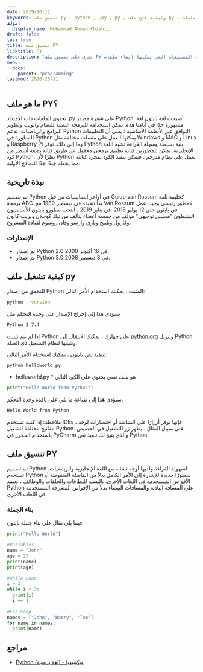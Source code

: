 ```yaml
---
date: 2019-10-11
keywords: تنسيق ملف py , python , .py , py , وكيفية فتح ملف py , وكيفية تشغيل ملفات py , وكيفية تشغيل ملفات python , وكيفية تشغيل python
مؤلف:
  display_name: Muhammad Ahmad Chishti
draft: false
toc: true
title: تنسيق ملف PY
linktitle: PY
description: "تعرف على تنسيق ملف PY وواجهات برمجة التطبيقات التي يمكنها إنشاء ملفات PY وفتحها."
menu:
  docs:
    parent: "programming"
lastmod: 2020-25-11
---
```


## ما هو ملف PY؟ ##

تحتوي الملفات ذات الامتداد .py على شفرة مصدر Python. أصبحت لغة بايثون لغة مشهورة جدًا في أيامنا هذه. يمكن استخدامه للبرمجة النصية للنظام والويب وتطوير البرامج والرياضيات. تدعم Python التوافق عبر الأنظمة الأساسية ؛ يعني أن التطبيقات المطورة في Python يمكنها العمل على منصات مختلفة مثل Windows و MAC و Linux و Raspberry Pi وما إلى ذلك. توفر Python بنية بسيطة وسهلة القراءة تشبه اللغة الإنجليزية. يمكن للمطورين كتابة تطبيق برمجي معقول عن طريق كتابة بضعة أسطر من كود Python. نظرًا لأن Python تعمل على نظام مترجم ، فيمكن تنفيذ الكود بمجرد كتابته مما يجعله جيدًا جدًا للنماذج الأولية.

## نبذة تاريخية ##

تم تصميم Python في أواخر الثمانينيات من قبل Guido van Rossum كخليفة للغة برمجة ABC. بدأ تنفيذه في ديسمبر 1989 مع Van Rossum كمطور رئيسي وحيد. عمل في بايثون حتى 12 يوليو 2018. في يناير 2019 ، انتخب مطورو بايثون الأساسيون النشطون "مجلس توجيهي" مؤلف من خمسة أعضاء يتألف من نيك كوجلان وبريت كانون وكارول ويلينج وباري وارسو وفان روسوم لقيادة المشروع.

### الإصدارات ###

- تم إصدار Python 2.0 في 16 أكتوبر 2000.
- تم إصدار Python 3.0 في 3 ديسمبر 2008.

## كيفية تشغيل ملف py ##

للتحقق من إصدار Python المثبت ، يمكنك استخدام الأمر التالي:

```cmd
python --version
```

سيؤدي هذا إلى إخراج الإصدار على وحدة التحكم مثل

```cmd
Python 3.7.4
```

إذا لم يتم تثبيت Python على جهازك ، يمكنك الانتقال إلى [python.org](https://www.python.org/) وتنزيل Python وتثبيتها لنظام التشغيل ذي الصلة.

لتنفيذ نص بايثون ، يمكنك استخدام الأمر التالي:

```cmd
python helloworld.py
```

* helloworld.py * هو ملف نصي يحتوي على الكود التالي

```py
print("Hello World from Python")
```

سيؤدي هذا إلى طباعة ما يلي على نافذة وحدة التحكم.

```cmd
Hello World from Python
```

ملاحظة: إذا كنت تستخدم IDEs ، فإنها توفر أزرارًا على الشاشة أو اختصارات لوحة مفاتيح مختلفة لتشغيل Python. على سبيل المثال ، يظهر زر التشغيل في الحضيض باستخدام المحرر في PyCharm والذي يتيح لك تنفيذ نص Python.

## تنسيق ملف PY ##

تم تصميم Python لسهولة القراءة ولديها أوجه تشابه مع اللغة الإنجليزية والرياضيات. تستخدم Python سطورًا جديدة للإشارة إلى الأمر الكامل بدلاً من الفاصلة المنقوطة أو الأقواس المستخدمة في اللغات الأخرى. بالنسبة للنطاقات والحلقات والوظائف ، تعتمد Python على المسافة البادئة والمسافات البيضاء بدلاً من الأقواس المتعرجة المستخدمة في اللغات الأخرى.

### بناء الجملة ###

فيما يلي مثال على بناء جملة بايثون.

```py
print("Hello World")

#Variables
name = "John"
age = 25
print(name)
print(age)

#While Loop
i = 1
while i < 3:
  print(i)
  i += 1
  
#For Loop
names = ["John", "Harry", "Tom"]
for name in names:
  print(name)
```

## مراجع ##

- [Python (لغة برمجة) - ويكيبيديا](https://en.wikipedia.org/wiki/Python_(programming_language))

